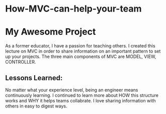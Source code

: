 # How-MVC-can-help-your-team
# My Awesome Project
As a former educator, I have a passion for teaching others. I created this lecture on MVC in order to share information on an important pattern to set up your projects. The three main components of MVC are MODEL, VIEW, CONTROLLER. 

## Lessons Learned:

No matter what your experience level, being an engineer means continuously learning. I continued to learn more about HOW this structure works and WHY it helps teams collabrate. I love sharing information with others in easy to digest ways. 

